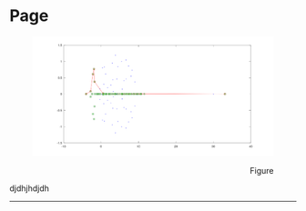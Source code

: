 # Page

<div align="right" data-full-width="false">

<figure><img src=".gitbook/assets/hessenqr.png" alt=""><figcaption><p>Figure</p></figcaption></figure>

</div>

djdhjhdjdh

***

